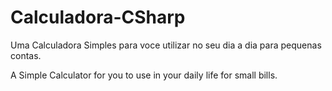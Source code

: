 # Calculadora-CSharp
 Uma Calculadora Simples para voce utilizar no seu dia a dia para pequenas contas.
 
 A Simple Calculator for you to use in your daily life for small bills.
